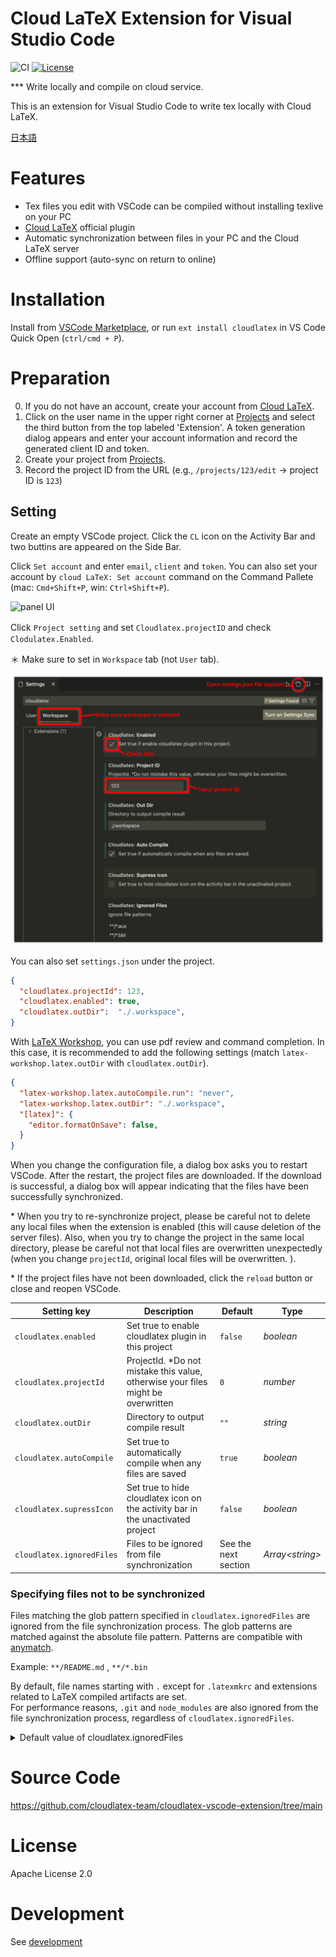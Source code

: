 # Cloud LaTeX Extension for Visual Studio Code

![CI](https://github.com/cloudlatex-team/cloudlatex-vscode-extension/workflows/build/badge.svg)
[![License](https://img.shields.io/badge/License-Apache%202.0-blue.svg)](https://opensource.org/licenses/Apache-2.0)

\*\*\* Write locally and compile on cloud service.

This is an extension for Visual Studio Code to write tex locally with Cloud LaTeX.

[日本語](https://github.com/cloudlatex-team/cloudlatex-vscode-extension/blob/main/docs/README_ja.md)

# Features

- Tex files you edit with VSCode can be compiled without installing texlive on your PC
- [Cloud LaTeX](https://cloudlatex.io/) official plugin
- Automatic synchronization between files in your PC and the Cloud LaTeX server
- Offline support (auto-sync on return to online)

# Installation

Install from [VSCode Marketplace](https://marketplace.visualstudio.com/items?itemName=cloudlatex.cloudlatex), or run `ext install cloudlatex` in VS Code Quick Open (`ctrl/cmd + P`).

# Preparation

0. If you do not have an account, create your account from [Cloud LaTeX](https://cloudlatex.io/).
1. Click on the user name in the upper right corner at [Projects](https://cloudlatex.io/projects) and select the third button from the top labeled 'Extension'. A token generation dialog appears and enter your account information and record the generated client ID and token.
2. Create your project from [Projects](https://cloudlatex.io/projects).
3. Record the project ID from the URL (e.g., `/projects/123/edit` -> project ID is `123`)

## Setting

Create an empty VSCode project.
Click the `CL` icon on the Activity Bar and two buttins are appeared on the Side Bar.

Click `Set account` and enter `email`, `client` and `token`.
You can also set your account by `cloud LaTeX: Set account` command on the Command Pallete (mac: `Cmd+Shift+P`, win: `Ctrl+Shift+P`).

<img src="https://github.com/cloudlatex-team/cloudlatex-vscode-extension/raw/main/docs/panel.png" alt="panel UI" width="240px">

Click `Project setting` and set `Cloudlatex.projectID` and check 　`Clodulatex.Enabled`.

＊ Make sure to set in `Workspace` tab (not `User` tab).

<img src="https://github.com/cloudlatex-team/cloudlatex-vscode-extension/raw/main/docs/setting.png" alt="setting UI" width="600px">

You can also set `settings.json` under the project.

```settings.json
{
  "cloudlatex.projectId": 123,
  "cloudlatex.enabled": true,
  "cloudlatex.outDir":  "./.workspace",
}
```

With [LaTeX Workshop](https://marketplace.visualstudio.com/items?itemName=James-Yu.latex-workshop), you can use pdf review and command completion.
In this case, it is recommended to add the following settings (match `latex-workshop.latex.outDir` with `cloudlatex.outDir`).

```setting.json
{
  "latex-workshop.latex.autoCompile.run": "never",
  "latex-workshop.latex.outDir": "./.workspace",
  "[latex]": {
    "editor.formatOnSave": false,
  }
}
```

When you change the configuration file, a dialog box asks you to restart VSCode.
After the restart, the project files are downloaded.
If the download is successful, a dialog box will appear indicating that the files have been successfully synchronized.

\* When you try to re-synchronize project, please be careful not to delete any local files when the extension is enabled (this will cause deletion of the server files). Also, when you try to change the project in the same local directory, please be careful not that local files are overwritten unexpectedly (when you change `projectId`, original local files will be overwritten. ).

\* If the project files have not been downloaded, click the `reload` button or close and reopen VSCode.

| Setting key               | Description                                                                       | Default              | Type              |
| ------------------------- | --------------------------------------------------------------------------------- | -------------------- | ----------------- |
| `cloudlatex.enabled`      | Set true to enable cloudlatex plugin in this project                              | `false`              | _boolean_         |
| `cloudlatex.projectId`    | ProjectId. \*Do not mistake this value, otherwise your files might be overwritten | `0`                  | _number_          |
| `cloudlatex.outDir`       | Directory to output compile result                                                | `""`                 | _string_          |
| `cloudlatex.autoCompile`  | Set true to automatically compile when any files are saved                        | `true`               | _boolean_         |
| `cloudlatex.supressIcon`  | Set true to hide cloudlatex icon on the activity bar in the unactivated project   | `false`              | _boolean_         |
| `cloudlatex.ignoredFiles` | Files to be ignored from file synchronization                                     | See the next section | _Array\<string\>_ |

### Specifying files not to be synchronized

Files matching the glob pattern specified in `cloudlatex.ignoredFiles` are ignored from the file synchronization process. The glob patterns are matched against the absolute file pattern.
Patterns are compatible with [anymatch](https://github.com/micromatch/anymatch).

Example: `**/README.md` , `**/*.bin`

By default, file names starting with `.` except for `.latexmkrc` and extensions related to LaTeX compiled artifacts are set.  
For performance reasons, `.git` and `node_modules` are also ignored from the file synchronization process, regardless of `cloudlatex.ignoredFiles`.

<details>
<summary>Default value of cloudlatex.ignoredFiles </summary>

```
[
  "**/*.aux",
  "**/*.bbl",
  "**/*.bcf",
  "**/*.blg",
  "**/*.idx",
  "**/*.ind",
  "**/*.lof",
  "**/*.lot",
  "**/*.out",
  "**/*.toc",
  "**/*.acn",
  "**/*.acr",
  "**/*.alg",
  "**/*.glg",
  "**/*.glo",
  "**/*.gls",
  "**/*.ist",
  "**/*.fls",
  "**/*.log",
  "**/*.nav",
  "**/*.snm",
  "**/*.fdb_latexmk",
  "**/*.synctex.gz",
  "**/*.synctex\\(busy\\)",
  "**/*.synctex.gz\\(busy\\)",
  "**/*.run.xml",
  "**/.vscode/**",
  "**/.!(latexmkrc)"
]
```

</details>

# Source Code

https://github.com/cloudlatex-team/cloudlatex-vscode-extension/tree/main

# License

Apache License 2.0

# Development
See [development](docs/development.md)